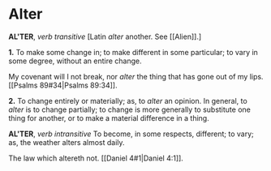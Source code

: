 # Alter

**AL'TER**, _verb transitive_ \[Latin _alter_ another. See [[Alien]].\]

**1.** To make some change in; to make different in some particular; to vary in some degree, without an entire change.

My covenant will I not break, nor _alter_ the thing that has gone out of my lips. [[Psalms 89#34|Psalms 89:34]].

**2.** To change entirely or materially; as, to _alter_ an opinion. In general, to _alter_ is to change partially; to change is more generally to substitute one thing for another, or to make a material difference in a thing.

**AL'TER**, _verb intransitive_ To become, in some respects, different; to vary; as, the weather alters almost daily.

The law which altereth not. [[Daniel 4#1|Daniel 4:1]].